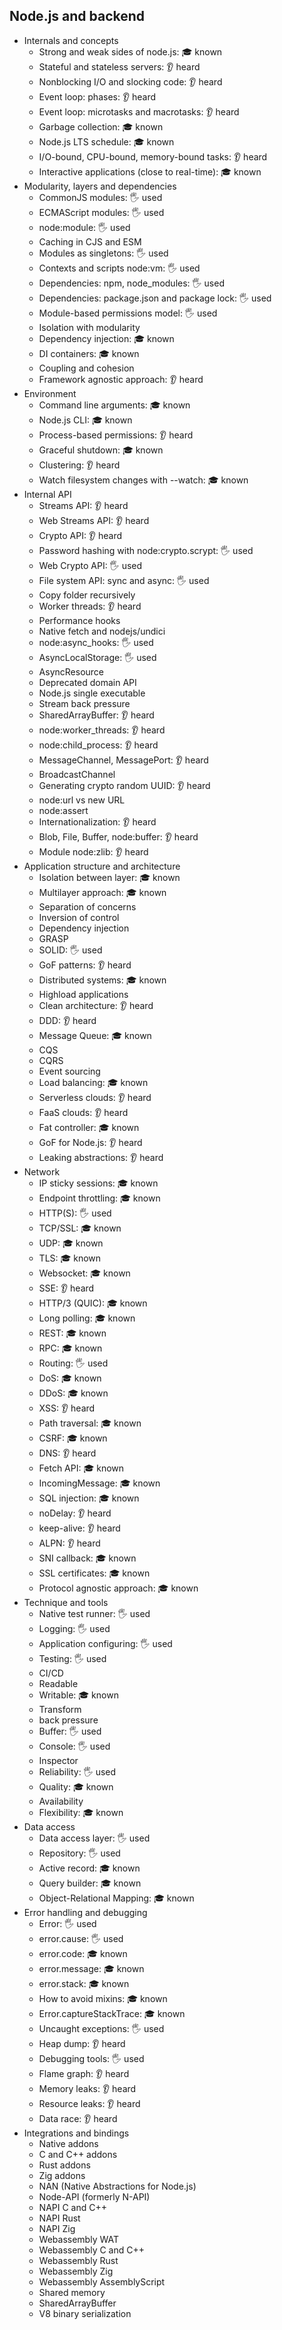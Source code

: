 ## Node.js and backend

- Internals and concepts
  - Strong and weak sides of node.js: 🎓 known
  - Stateful and stateless servers: 👂 heard
  - Nonblocking I/O and slocking code: 👂 heard
  - Event loop: phases: 👂 heard
  - Event loop: microtasks and macrotasks: 👂 heard
  - Garbage collection: 🎓 known
  - Node.js LTS schedule: 🎓 known
  - I/O-bound, CPU-bound, memory-bound tasks: 👂 heard
  - Interactive applications (close to real-time): 🎓 known
- Modularity, layers and dependencies
  - CommonJS modules: 🖐️ used
  - ECMAScript modules: 🖐️ used
  - node:module: 🖐️ used
  - Caching in CJS and ESM
  - Modules as singletons: 🖐️ used
  - Contexts and scripts node:vm: 🖐️ used
  - Dependencies: npm, node_modules: 🖐️ used
  - Dependencies: package.json and package lock: 🖐️ used
  - Module-based permissions model: 🖐️ used
  - Isolation with modularity
  - Dependency injection: 🎓 known
  - DI containers: 🎓 known
  - Coupling and cohesion
  - Framework agnostic approach: 👂 heard
- Environment
  - Command line arguments: 🎓 known
  - Node.js CLI: 🎓 known
  - Process-based permissions: 👂 heard
  - Graceful shutdown: 🎓 known
  - Clustering: 👂 heard
  - Watch filesystem changes with --watch: 🎓 known
- Internal API
  - Streams API: 👂 heard
  - Web Streams API: 👂 heard
  - Crypto API: 👂 heard
  - Password hashing with node:crypto.scrypt: 🖐️ used
  - Web Crypto API: 🖐️ used
  - File system API: sync and async: 🖐️ used
  - Copy folder recursively
  - Worker threads: 👂 heard
  - Performance hooks
  - Native fetch and nodejs/undici
  - node:async_hooks: 🖐️ used
  - AsyncLocalStorage: 🖐️ used
  - AsyncResource
  - Deprecated domain API
  - Node.js single executable
  - Stream back pressure
  - SharedArrayBuffer: 👂 heard
  - node:worker_threads: 👂 heard
  - node:child_process: 👂 heard
  - MessageChannel, MessagePort: 👂 heard
  - BroadcastChannel
  - Generating crypto random UUID: 👂 heard
  - node:url vs new URL
  - node:assert
  - Internationalization: 👂 heard
  - Blob, File, Buffer, node:buffer: 👂 heard
  - Module node:zlib: 👂 heard
- Application structure and architecture
  - Isolation between layer: 🎓 known
  - Multilayer approach: 🎓 known
  - Separation of concerns
  - Inversion of control
  - Dependency injection
  - GRASP
  - SOLID: 🖐️ used
  - GoF patterns: 👂 heard
  - Distributed systems: 🎓 known
  - Highload applications
  - Clean architecture: 👂 heard
  - DDD: 👂 heard
  - Message Queue: 🎓 known
  - CQS
  - CQRS
  - Event sourcing
  - Load balancing: 🎓 known
  - Serverless clouds: 👂 heard
  - FaaS clouds: 👂 heard
  - Fat controller: 🎓 known
  - GoF for Node.js: 👂 heard
  - Leaking abstractions: 👂 heard
- Network
  - IP sticky sessions: 🎓 known
  - Endpoint throttling: 🎓 known
  - HTTP(S): 🖐️ used
  - TCP/SSL: 🎓 known
  - UDP: 🎓 known
  - TLS: 🎓 known
  - Websocket: 🎓 known
  - SSE: 👂 heard
  - HTTP/3 (QUIC): 🎓 known
  - Long polling: 🎓 known
  - REST: 🎓 known
  - RPC: 🎓 known
  - Routing: 🖐️ used
  - DoS: 🎓 known
  - DDoS: 🎓 known
  - XSS: 👂 heard
  - Path traversal: 🎓 known
  - CSRF: 🎓 known
  - DNS: 👂 heard
  - Fetch API: 🎓 known
  - IncomingMessage: 🎓 known
  - SQL injection: 🎓 known
  - noDelay: 👂 heard
  - keep-alive: 👂 heard
  - ALPN: 👂 heard
  - SNI callback: 🎓 known
  - SSL certificates: 🎓 known
  - Protocol agnostic approach: 🎓 known
- Technique and tools
  - Native test runner: 🖐️ used
  - Logging: 🖐️ used
  - Application configuring: 🖐️ used
  - Testing: 🖐️ used
  - CI/CD
  - Readable
  - Writable: 🎓 known
  - Transform
  - back pressure
  - Buffer: 🖐️ used
  - Console: 🖐️ used
  - Inspector
  - Reliability: 🖐️ used
  - Quality: 🎓 known
  - Availability
  - Flexibility: 🎓 known
- Data access
  - Data access layer: 🖐️ used
  - Repository: 🖐️ used
  - Active record: 🎓 known
  - Query builder: 🎓 known
  - Object-Relational Mapping: 🎓 known
- Error handling and debugging
  - Error: 🖐️ used
  - error.cause: 🖐️ used
  - error.code: 🎓 known
  - error.message: 🎓 known
  - error.stack: 🎓 known
  - How to avoid mixins: 🎓 known
  - Error.captureStackTrace: 🎓 known
  - Uncaught exceptions: 🖐️ used
  - Heap dump: 👂 heard
  - Debugging tools: 🖐️ used
  - Flame graph: 👂 heard
  - Memory leaks: 👂 heard
  - Resource leaks: 👂 heard
  - Data race: 👂 heard
- Integrations and bindings
  - Native addons
  - C and C++ addons
  - Rust addons
  - Zig addons
  - NAN (Native Abstractions for Node.js)
  - Node-API (formerly N-API)
  - NAPI C and C++
  - NAPI Rust
  - NAPI Zig
  - Webassembly WAT
  - Webassembly C and C++
  - Webassembly Rust
  - Webassembly Zig
  - Webassembly AssemblyScript
  - Shared memory
  - SharedArrayBuffer
  - V8 binary serialization
